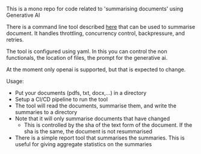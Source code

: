 This is a mono repo for code related to 'summarising documents' using Generative AI

There is a command line tool described [here](modules/summarise/README.md) that can be used to summarise document.
It handles throttling, concurrency control, backpressure, and retries.

The tool is configured using yaml. In this you can control the non functionals, the location of files, the prompt for
the generative ai.

At the moment only openai is supported, but that is expected to change.

Usage:
* Put your documents (pdfs, txt, docx,...) in a directory
* Setup a CI/CD pipeline to run the tool
* The tool will read the documents, summarise them, and write the summaries to a directory
* Note that it will only summarise documents that have changed
  * This is controlled by the sha of the text form of the document. If the sha is the same, the document is not resummarised
* There is a simple report tool that summarises the summaries. This is useful for giving aggregate statistics on the summaries 
